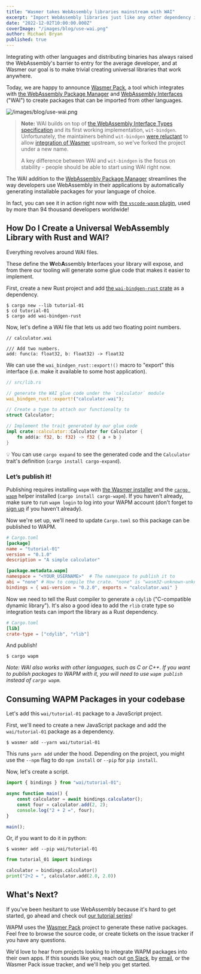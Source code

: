 ```yaml
---
title: "Wasmer takes WebAssembly libraries mainstream with WAI"
excerpt: "Import WebAssembly libraries just like any other dependency in your project"
date: "2022-12-02T10:00:00.000Z"
coverImage: "/images/blog/use-wai.png"
author: Michael Bryan
published: true
---
```


Integrating with other languages and distributing binaries has always raised the WebAssembly's barrier to entry for the average developer, and at Wasmer our goal is to make trivial creating universal libraries that work anywhere.

Today, we are happy to announce [Wasmer Pack](https://github.com/wasmerio/wasmer-pack), a tool which integrates with [the WebAssembly Package Manager](https://wapm.io/) and [WebAssembly Interfaces](https://github.com/wasmerio/wai) ("WAI") to create packages that can be imported from other languages.

![/images/blog/use-wai.png](/images/blog/use-wai.png)

> **Note:** WAI builds on top of [the WebAssembly Interface Types specification][interface-types] and its first working implementation, `wit-bindgen`. Unfortunately, the maintainers behind `wit-bindgen` [were reluctant][issue-306] to allow [integration of Wasmer][pull-173] upstream, so we've forked the project under a new name.
>
> A key difference between WAI and `wit-bindgen` is the focus on stability - people should be able to start using WAI right now.

The WAI addition to the [WebAssembly Package Manager](https://wapm.io/) streamlines the way developers use WebAssembly in their applications by automatically generating installable packages for your language of choice.

In fact, you can see it in action right now with [the `vscode-wasm` plugin][vscode-wasm], used by more than 94 thousand developers worldwide!

[component-model]: https://github.com/WebAssembly/component-model
[interface-types]: https://github.com/WebAssembly/interface-types/blob/main/proposals/interface-types/Explainer.md
[issue-306]: https://github.com/bytecodealliance/wit-bindgen/issues/306
[pull-173]: https://github.com/bytecodealliance/wit-bindgen/pull/173
[vscode-wasm]: https://marketplace.visualstudio.com/items?itemName=dtsvet.vscode-wasm

## How Do I Create a Universal WebAssembly Library with Rust and WAI?

Everything revolves around WAI files.

These define the **W**eb**A**ssembly **I**nterfaces your library will expose, and from there our tooling will generate some glue code that makes it easier to implement.

First, create a new Rust project and add [the `wai-bindgen-rust` crate](https://lib.rs/wai-bindgen-rust) as a dependency.

```
$ cargo new --lib tutorial-01
$ cd tutorial-01
$ cargo add wai-bindgen-rust
```

Now, let's define a WAI file that lets us add two floating point numbers.

```
// calculator.wai

/// Add two numbers.
add: func(a: float32, b: float32) -> float32
```

We can use the `wai_bindgen_rust::export!()` macro to "export" this interface (i.e. make it available to some host application).

```rust
// src/lib.rs

// generate the WAI glue code under the `calculator` module
wai_bindgen_rust::export!("calculator.wai");

// Create a type to attach our functionalty to
struct Calculator;

// Implement the trait generated by our glue code
impl crate::calculator::Calculator for Calculator {
	fn add(a: f32, b: f32) -> f32 { a + b }
}

```

💡 You can use `cargo expand` to see the generated code and the `Calculator` trait's definition (`cargo install cargo-expand`).

### Let’s publish it!

Publishing requires installing `wapm` with [the Wasmer installer](https://docs.wasmer.io/ecosystem/wapm/getting-started) and the [`cargo wapm`](https://github.com/wasmerio/cargo-wapm)  helper installed (`cargo install cargo-wapm`). If you haven't already, make sure to run `wapm login` to log into your WAPM account (don't forget to [sign up][sign-up] if you haven't already).

Now we're set up, we'll need to update `Cargo.toml` so this package can be published to WAPM.

```toml
# Cargo.toml
[package]
name = "tutorial-01"
version = "0.1.0"
description = "A simple calculator"

[package.metadata.wapm]
namespace = "<YOUR_USERNAME>"  # The namespace to publish it to
abi = "none" # How to compile the crate. "none" is "wasm32-unknown-unknown"
bindings = { wai-version = "0.2.0", exports = "calculator.wai" }
```

Now we need to tell the Rust compiler to generate a `cdylib` ("C-compatible
dynamic library"). It's also a good idea to add the `rlib` crate type so
integration tests can import the library as a Rust dependency.


```toml
# Cargo.toml
[lib]
crate-type = ["cdylib", "rlib"]
```

And publish!

```console
$ cargo wapm
```

*Note: WAI also works with other languages, such as C or C++. If you want to publish packages to WAPM with it, you will need to use `wapm publish` instead of `cargo wapm`.*

## Consuming WAPM Packages in your codebase

Let's add this `wai/tutorial-01` package to a JavaScript project.

First, we'll need to create a new JavaScript package and add the `wai/tutorial-01` package as a dependency.

```console
$ wasmer add --yarn wai/tutorial-01
```

This runs `yarn add` under the hood. Depending on the project, you might use the `--npm` flag to do `npm install` or `--pip` for `pip install`.

Now, let's create a script.

```jsx
import { bindings } from "wai/tutorial-01";

async function main() {
	const calculator = await bindings.calculator();
	const four = calculator.add(2, 2);
	console.log("2 + 2 =", four);
}

main();
```

Or, if you want to do it in python:

```console
$ wasmer add --pip wai/tutorial-01
```

```python
from tutorial_01 import bindings

calculator = bindings.calculator()
print("2+2 = ", calculator.add(2.0, 2.0))
```

## What's Next?

If you've been hesitant to use WebAssembly because it's hard to get started, go ahead and check out [our tutorial series](https://wasmerio.github.io/wasmer-pack/user-docs/)!

WAPM uses the [Wasmer Pack](https://github.com/wasmerio/wasmer-pack) project to generate these native packages. Feel free to browse the source code, or create tickets on the issue tracker if you have any questions.

We'd love to hear from projects looking to integrate WAPM packages into their own apps. If this sounds like you, reach out [on Slack](https://slack.wasmer.io/), by [email](mailto:engineering@wasmer.io), or the Wasmer Pack issue tracker, and we'll help you get started.

[sign-up]: https://wapm.io/signup
